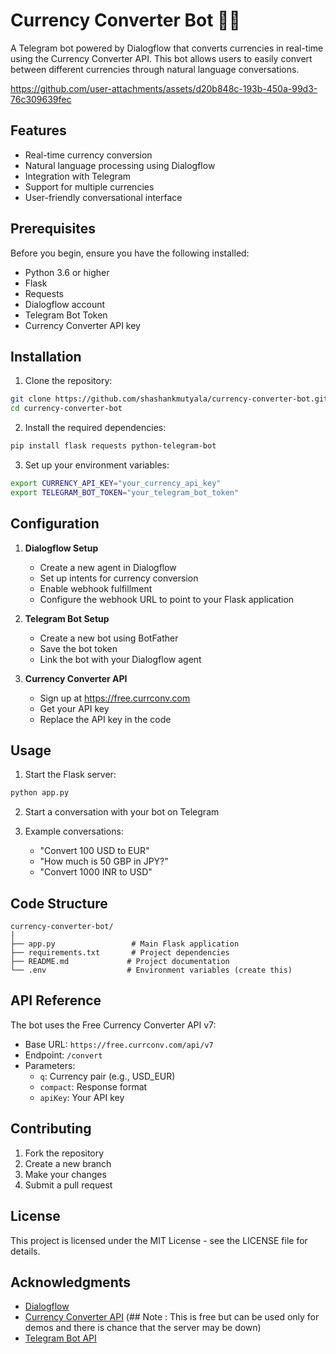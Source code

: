 # Currency Converter Bot 🤖💱

A Telegram bot powered by Dialogflow that converts currencies in real-time using the Currency Converter API. This bot allows users to easily convert between different currencies through natural language conversations.

https://github.com/user-attachments/assets/d20b848c-193b-450a-99d3-76c309639fec

## Features

- Real-time currency conversion
- Natural language processing using Dialogflow
- Integration with Telegram
- Support for multiple currencies
- User-friendly conversational interface

## Prerequisites

Before you begin, ensure you have the following installed:
- Python 3.6 or higher
- Flask
- Requests
- Dialogflow account
- Telegram Bot Token
- Currency Converter API key

## Installation

1. Clone the repository:
```bash
git clone https://github.com/shashankmutyala/currency-converter-bot.git
cd currency-converter-bot
```

2. Install the required dependencies:
```bash
pip install flask requests python-telegram-bot
```

3. Set up your environment variables:
```bash
export CURRENCY_API_KEY="your_currency_api_key"
export TELEGRAM_BOT_TOKEN="your_telegram_bot_token"
```

## Configuration

1. **Dialogflow Setup**
   - Create a new agent in Dialogflow
   - Set up intents for currency conversion
   - Enable webhook fulfillment
   - Configure the webhook URL to point to your Flask application

2. **Telegram Bot Setup**
   - Create a new bot using BotFather
   - Save the bot token
   - Link the bot with your Dialogflow agent

3. **Currency Converter API**
   - Sign up at https://free.currconv.com
   - Get your API key
   - Replace the API key in the code

## Usage

1. Start the Flask server:
```bash
python app.py
```

2. Start a conversation with your bot on Telegram

3. Example conversations:
   - "Convert 100 USD to EUR"
   - "How much is 50 GBP in JPY?"
   - "Convert 1000 INR to USD"

## Code Structure

```
currency-converter-bot/
│
├── app.py                 # Main Flask application
├── requirements.txt       # Project dependencies
├── README.md             # Project documentation
└── .env                  # Environment variables (create this)
```

## API Reference

The bot uses the Free Currency Converter API v7:
- Base URL: `https://free.currconv.com/api/v7`
- Endpoint: `/convert`
- Parameters:
  - `q`: Currency pair (e.g., USD_EUR)
  - `compact`: Response format
  - `apiKey`: Your API key

## Contributing

1. Fork the repository
2. Create a new branch
3. Make your changes
4. Submit a pull request

## License

This project is licensed under the MIT License - see the LICENSE file for details.

## Acknowledgments

- [Dialogflow](https://dialogflow.cloud.google.com/)
- [Currency Converter API](https://free.currconv.com) (## Note : This is free but can be used only for demos and there is chance that the server may be down)
- [Telegram Bot API](https://core.telegram.org/bots/api)



